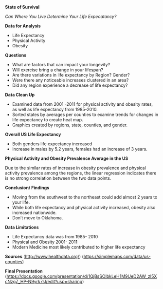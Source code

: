 **State of Survival** 

*Can Where You Live Determine Your Life Expecatancy?* 



**Data for Analysis**

* Life Expectancy
* Physical Activity 
* Obesity



**Questions** 

* What are factors that can impact your longevity? 
* Will exercise bring a change in your lifespan? 
* Are there variations in life expectancy by Region? Gender?
* Were there any noticeable increases clustered in an area? 
* Did any region experience a decrease of life expectancy? 




**Data Clean Up**

* Examined data from 2001 -2011 for physical activity and obesity rates, as well as life expectancy from 1985-2010.
* Sorted states by averages per counties to examine trends for changes in life expectancy to create heat map. 
* Graphics created by regions, state, counties, and gender. 




**Overall US Life Expectancy** 

* Both genders life expectancy increased 
* Increase in males by 5.2 years, females had an increase of 3 years. 


**Physical Activity and Obesity Prevalence Average in the US**

Due to the similar rates of increase in obesity prevalence and physical activity prevalence among the regions, the linear regression indicates there is no strong
correlation between the two data points.


**Conclusion/ Findings** 

* Moving from the southwest to the northeast could add almost 2 years to your life. 
* While both life expectancy and physical activity increased, obesity also increased nationwide.
* Don’t move to Oklahoma. 



**Data Limitations**
 
* Life Expectancy data was from  1985- 2010
* Physical and Obesity 2001- 2011 
* Modern Medicine most likely contributed to higher life expectancy


**Sources**
(http://www.healthdata.org/)
(https://simplemaps.com/data/us-counties)



**Final Presentation**
(https://docs.google.com/presentation/d/1QjBsSOIbkLeH1M9UeD2AW_zI5XcNzgZ_HP-N9yrk7sI/edit?usp=sharing)
